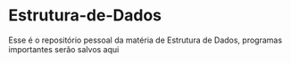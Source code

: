 # Estrutura-de-Dados
Esse é o repositório pessoal da matéria de Estrutura de Dados, programas importantes serão salvos aqui 

